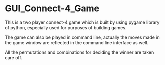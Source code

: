 # GUI_Connect-4_Game
This is a two player connect-4 game which is built by using pygame library of python, especially used for purposes of building games.

The game can also be played in command line, actually the moves made in the game window are reflected in the command line
interface as well.

All the permutations and combinations for deciding the winner are taken care off.


